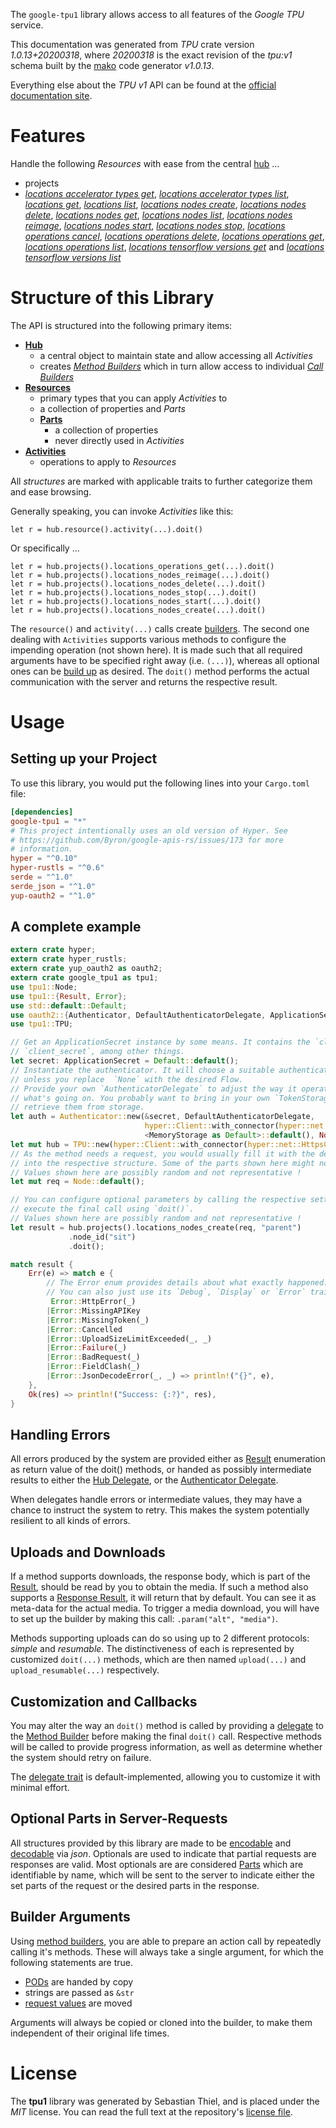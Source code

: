 <!---
DO NOT EDIT !
This file was generated automatically from 'src/mako/api/README.md.mako'
DO NOT EDIT !
-->
The `google-tpu1` library allows access to all features of the *Google TPU* service.

This documentation was generated from *TPU* crate version *1.0.13+20200318*, where *20200318* is the exact revision of the *tpu:v1* schema built by the [mako](http://www.makotemplates.org/) code generator *v1.0.13*.

Everything else about the *TPU* *v1* API can be found at the
[official documentation site](https://cloud.google.com/tpu/).
# Features

Handle the following *Resources* with ease from the central [hub](https://docs.rs/google-tpu1/1.0.13+20200318/google_tpu1/struct.TPU.html) ... 

* projects
 * [*locations accelerator types get*](https://docs.rs/google-tpu1/1.0.13+20200318/google_tpu1/struct.ProjectLocationAcceleratorTypeGetCall.html), [*locations accelerator types list*](https://docs.rs/google-tpu1/1.0.13+20200318/google_tpu1/struct.ProjectLocationAcceleratorTypeListCall.html), [*locations get*](https://docs.rs/google-tpu1/1.0.13+20200318/google_tpu1/struct.ProjectLocationGetCall.html), [*locations list*](https://docs.rs/google-tpu1/1.0.13+20200318/google_tpu1/struct.ProjectLocationListCall.html), [*locations nodes create*](https://docs.rs/google-tpu1/1.0.13+20200318/google_tpu1/struct.ProjectLocationNodeCreateCall.html), [*locations nodes delete*](https://docs.rs/google-tpu1/1.0.13+20200318/google_tpu1/struct.ProjectLocationNodeDeleteCall.html), [*locations nodes get*](https://docs.rs/google-tpu1/1.0.13+20200318/google_tpu1/struct.ProjectLocationNodeGetCall.html), [*locations nodes list*](https://docs.rs/google-tpu1/1.0.13+20200318/google_tpu1/struct.ProjectLocationNodeListCall.html), [*locations nodes reimage*](https://docs.rs/google-tpu1/1.0.13+20200318/google_tpu1/struct.ProjectLocationNodeReimageCall.html), [*locations nodes start*](https://docs.rs/google-tpu1/1.0.13+20200318/google_tpu1/struct.ProjectLocationNodeStartCall.html), [*locations nodes stop*](https://docs.rs/google-tpu1/1.0.13+20200318/google_tpu1/struct.ProjectLocationNodeStopCall.html), [*locations operations cancel*](https://docs.rs/google-tpu1/1.0.13+20200318/google_tpu1/struct.ProjectLocationOperationCancelCall.html), [*locations operations delete*](https://docs.rs/google-tpu1/1.0.13+20200318/google_tpu1/struct.ProjectLocationOperationDeleteCall.html), [*locations operations get*](https://docs.rs/google-tpu1/1.0.13+20200318/google_tpu1/struct.ProjectLocationOperationGetCall.html), [*locations operations list*](https://docs.rs/google-tpu1/1.0.13+20200318/google_tpu1/struct.ProjectLocationOperationListCall.html), [*locations tensorflow versions get*](https://docs.rs/google-tpu1/1.0.13+20200318/google_tpu1/struct.ProjectLocationTensorflowVersionGetCall.html) and [*locations tensorflow versions list*](https://docs.rs/google-tpu1/1.0.13+20200318/google_tpu1/struct.ProjectLocationTensorflowVersionListCall.html)




# Structure of this Library

The API is structured into the following primary items:

* **[Hub](https://docs.rs/google-tpu1/1.0.13+20200318/google_tpu1/struct.TPU.html)**
    * a central object to maintain state and allow accessing all *Activities*
    * creates [*Method Builders*](https://docs.rs/google-tpu1/1.0.13+20200318/google_tpu1/trait.MethodsBuilder.html) which in turn
      allow access to individual [*Call Builders*](https://docs.rs/google-tpu1/1.0.13+20200318/google_tpu1/trait.CallBuilder.html)
* **[Resources](https://docs.rs/google-tpu1/1.0.13+20200318/google_tpu1/trait.Resource.html)**
    * primary types that you can apply *Activities* to
    * a collection of properties and *Parts*
    * **[Parts](https://docs.rs/google-tpu1/1.0.13+20200318/google_tpu1/trait.Part.html)**
        * a collection of properties
        * never directly used in *Activities*
* **[Activities](https://docs.rs/google-tpu1/1.0.13+20200318/google_tpu1/trait.CallBuilder.html)**
    * operations to apply to *Resources*

All *structures* are marked with applicable traits to further categorize them and ease browsing.

Generally speaking, you can invoke *Activities* like this:

```Rust,ignore
let r = hub.resource().activity(...).doit()
```

Or specifically ...

```ignore
let r = hub.projects().locations_operations_get(...).doit()
let r = hub.projects().locations_nodes_reimage(...).doit()
let r = hub.projects().locations_nodes_delete(...).doit()
let r = hub.projects().locations_nodes_stop(...).doit()
let r = hub.projects().locations_nodes_start(...).doit()
let r = hub.projects().locations_nodes_create(...).doit()
```

The `resource()` and `activity(...)` calls create [builders][builder-pattern]. The second one dealing with `Activities` 
supports various methods to configure the impending operation (not shown here). It is made such that all required arguments have to be 
specified right away (i.e. `(...)`), whereas all optional ones can be [build up][builder-pattern] as desired.
The `doit()` method performs the actual communication with the server and returns the respective result.

# Usage

## Setting up your Project

To use this library, you would put the following lines into your `Cargo.toml` file:

```toml
[dependencies]
google-tpu1 = "*"
# This project intentionally uses an old version of Hyper. See
# https://github.com/Byron/google-apis-rs/issues/173 for more
# information.
hyper = "^0.10"
hyper-rustls = "^0.6"
serde = "^1.0"
serde_json = "^1.0"
yup-oauth2 = "^1.0"
```

## A complete example

```Rust
extern crate hyper;
extern crate hyper_rustls;
extern crate yup_oauth2 as oauth2;
extern crate google_tpu1 as tpu1;
use tpu1::Node;
use tpu1::{Result, Error};
use std::default::Default;
use oauth2::{Authenticator, DefaultAuthenticatorDelegate, ApplicationSecret, MemoryStorage};
use tpu1::TPU;

// Get an ApplicationSecret instance by some means. It contains the `client_id` and 
// `client_secret`, among other things.
let secret: ApplicationSecret = Default::default();
// Instantiate the authenticator. It will choose a suitable authentication flow for you, 
// unless you replace  `None` with the desired Flow.
// Provide your own `AuthenticatorDelegate` to adjust the way it operates and get feedback about 
// what's going on. You probably want to bring in your own `TokenStorage` to persist tokens and
// retrieve them from storage.
let auth = Authenticator::new(&secret, DefaultAuthenticatorDelegate,
                              hyper::Client::with_connector(hyper::net::HttpsConnector::new(hyper_rustls::TlsClient::new())),
                              <MemoryStorage as Default>::default(), None);
let mut hub = TPU::new(hyper::Client::with_connector(hyper::net::HttpsConnector::new(hyper_rustls::TlsClient::new())), auth);
// As the method needs a request, you would usually fill it with the desired information
// into the respective structure. Some of the parts shown here might not be applicable !
// Values shown here are possibly random and not representative !
let mut req = Node::default();

// You can configure optional parameters by calling the respective setters at will, and
// execute the final call using `doit()`.
// Values shown here are possibly random and not representative !
let result = hub.projects().locations_nodes_create(req, "parent")
             .node_id("sit")
             .doit();

match result {
    Err(e) => match e {
        // The Error enum provides details about what exactly happened.
        // You can also just use its `Debug`, `Display` or `Error` traits
         Error::HttpError(_)
        |Error::MissingAPIKey
        |Error::MissingToken(_)
        |Error::Cancelled
        |Error::UploadSizeLimitExceeded(_, _)
        |Error::Failure(_)
        |Error::BadRequest(_)
        |Error::FieldClash(_)
        |Error::JsonDecodeError(_, _) => println!("{}", e),
    },
    Ok(res) => println!("Success: {:?}", res),
}

```
## Handling Errors

All errors produced by the system are provided either as [Result](https://docs.rs/google-tpu1/1.0.13+20200318/google_tpu1/enum.Result.html) enumeration as return value of 
the doit() methods, or handed as possibly intermediate results to either the 
[Hub Delegate](https://docs.rs/google-tpu1/1.0.13+20200318/google_tpu1/trait.Delegate.html), or the [Authenticator Delegate](https://docs.rs/yup-oauth2/*/yup_oauth2/trait.AuthenticatorDelegate.html).

When delegates handle errors or intermediate values, they may have a chance to instruct the system to retry. This 
makes the system potentially resilient to all kinds of errors.

## Uploads and Downloads
If a method supports downloads, the response body, which is part of the [Result](https://docs.rs/google-tpu1/1.0.13+20200318/google_tpu1/enum.Result.html), should be
read by you to obtain the media.
If such a method also supports a [Response Result](https://docs.rs/google-tpu1/1.0.13+20200318/google_tpu1/trait.ResponseResult.html), it will return that by default.
You can see it as meta-data for the actual media. To trigger a media download, you will have to set up the builder by making
this call: `.param("alt", "media")`.

Methods supporting uploads can do so using up to 2 different protocols: 
*simple* and *resumable*. The distinctiveness of each is represented by customized 
`doit(...)` methods, which are then named `upload(...)` and `upload_resumable(...)` respectively.

## Customization and Callbacks

You may alter the way an `doit()` method is called by providing a [delegate](https://docs.rs/google-tpu1/1.0.13+20200318/google_tpu1/trait.Delegate.html) to the 
[Method Builder](https://docs.rs/google-tpu1/1.0.13+20200318/google_tpu1/trait.CallBuilder.html) before making the final `doit()` call. 
Respective methods will be called to provide progress information, as well as determine whether the system should 
retry on failure.

The [delegate trait](https://docs.rs/google-tpu1/1.0.13+20200318/google_tpu1/trait.Delegate.html) is default-implemented, allowing you to customize it with minimal effort.

## Optional Parts in Server-Requests

All structures provided by this library are made to be [encodable](https://docs.rs/google-tpu1/1.0.13+20200318/google_tpu1/trait.RequestValue.html) and 
[decodable](https://docs.rs/google-tpu1/1.0.13+20200318/google_tpu1/trait.ResponseResult.html) via *json*. Optionals are used to indicate that partial requests are responses 
are valid.
Most optionals are are considered [Parts](https://docs.rs/google-tpu1/1.0.13+20200318/google_tpu1/trait.Part.html) which are identifiable by name, which will be sent to 
the server to indicate either the set parts of the request or the desired parts in the response.

## Builder Arguments

Using [method builders](https://docs.rs/google-tpu1/1.0.13+20200318/google_tpu1/trait.CallBuilder.html), you are able to prepare an action call by repeatedly calling it's methods.
These will always take a single argument, for which the following statements are true.

* [PODs][wiki-pod] are handed by copy
* strings are passed as `&str`
* [request values](https://docs.rs/google-tpu1/1.0.13+20200318/google_tpu1/trait.RequestValue.html) are moved

Arguments will always be copied or cloned into the builder, to make them independent of their original life times.

[wiki-pod]: http://en.wikipedia.org/wiki/Plain_old_data_structure
[builder-pattern]: http://en.wikipedia.org/wiki/Builder_pattern
[google-go-api]: https://github.com/google/google-api-go-client

# License
The **tpu1** library was generated by Sebastian Thiel, and is placed 
under the *MIT* license.
You can read the full text at the repository's [license file][repo-license].

[repo-license]: https://github.com/Byron/google-apis-rsblob/master/LICENSE.md
